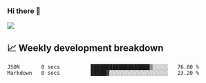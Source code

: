 ### Hi there 👋
<img align="center" src="https://github-readme-stats.vercel.app/api?username=Tumao727&show_icons=true&hide_title=true&theme=dracula" />


## 📈 Weekly development breakdown
<!--START_SECTION:waka-->

```text
JSON       0 secs          ███████████████████▒░░░░░   76.80 %
Markdown   0 secs          █████▓░░░░░░░░░░░░░░░░░░░   23.20 %
```

<!--END_SECTION:waka-->